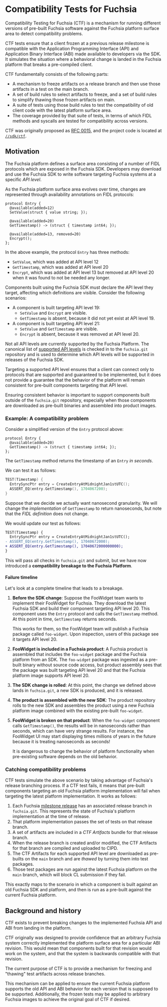 # Compatibility Tests for Fuchsia

Compatibility Testing for Fuchsia (CTF) is a mechanism for running
different versions of pre-built Fuchsia software against the Fuchsia
platform surface area to detect compatibility problems.

CTF tests ensure that a client frozen at a previous release milestone
is compatible with the Application Programming Interface (API) and
Application Binary Interface (ABI) made available to developers via
the SDK. It simulates the situation where a behavioral change is
landed in the Fuchsia platform that breaks a pre-compiled client.

CTF fundamentally consists of the following parts:

- A mechanism to freeze artifacts on a release branch and then use
  those artifacts in a test on the main branch.
- A set of build rules to select artifacts to freeze, and a set
  of build rules to simplify thawing those frozen artifacts on
  main.
- A suite of tests using those build rules to test the compatibility of
  old client code with the latest platform surface area.
- The coverage provided by that suite of tests, in terms of which
  FIDL methods and syscalls are tested for compatibility across
  versions.

CTF was originally proposed as [RFC 0015][rfc-0015], and the project
code is located at [`//sdk/ctf`][sdk-ctf-directory].

## Motivation

The Fuchsia platform defines a surface area consisting of a number of
FIDL protocols which are exposed in the Fuchsia SDK. Developers may
download and use the Fuchsia SDK to write software targeting Fuchsia systems
at a specific *API level*.

As the Fuchsia platform surface area evolves over time, changes are
represented through availability annotations on FIDL protocols:

```fidl
protocol Entry {
  @available(added=12)
  SetValue(struct { value string; });

  @available(added=20)
  GetTimestamp() -> (struct { timestamp int64; });

  @available(added=13, removed=20)
  Encrypt();
};
```

In the above example, the protocol `Entry` has three methods:

- `SetValue`, which was added at API level 12
- `GetTimestamp`, which was added at API level 20
- `Encrypt`, which was added at API level 13 but removed at API level
20 when it was found to not be needed any longer.

Components built using the Fuchsia SDK must declare the API level
they target, affecting which definitions are visible. Consider the following
scenarios:

- A component is built targeting API level 19:
  - `SetValue` and `Encrypt` are visible.
  - `GetTimestamp` is absent, because it did not yet exist at API level 19.
- A component is built targeting API level 21:
  - `SetValue` and `GetTimestamp` are visible.
  - `Encrypt` is absent, because it was removed at API level 20.

Not all API levels are currently supported by the Fuchsia Platform.
The canonical list of [supported API levels][version-history] is checked
in to the `fuchsia.git` repository and is used to determine which API
levels will be supported in releases of the Fuchsia SDK.

Targeting a supported API level ensures that a client can connect
only to protocols that are supported and guaranteed to be implemented,
but it does not provide a guarantee that the behavior of the platform
will remain consistent for pre-built components targeting that API
level.

Ensuring consistent behavior is important to support components
built outside of the `fuchsia.git` repository, especially when those
components are downloaded as pre-built binaries and assembled into
product images.

### Example: A compatibility problem

Consider a simplified version of the `Entry` protocol above:

```fidl
protocol Entry {
  @available(added=20)
  GetTimestamp() -> (struct { timestamp int64; });
};
```

The `GetTimestamp` method returns the timestamp of an `Entry` *in seconds*.

We can test it as follows:

```c++
TEST(Timestamp) {
  EntrySyncPtr entry = CreateEntryAtMidnightJan1stUTC();
  ASSERT_EQ(entry.GetTimestamp(), 1704067200);
}
```

Suppose that we decide we actually want nanosecond granularity. We
will change the *implementation* of `GetTimestamp` to return
nanoseconds, but note that the *FIDL definition* does not change.

We would update our test as follows:

```diff
TEST(Timestamp) {
  EntrySyncPtr entry = CreateEntryAtMidnightJan1stUTC();
- ASSERT_EQ(entry.GetTimestamp(), 17040672000);
+ ASSERT_EQ(entry.GetTimestamp(), 17040672000000000);
}
```

This will pass all checks in `fuchsia.git` and submit, but we have now
introduced a **compatibility breakage to the Fuchsia Platform**.

#### Failure timeline

Let's look at a complete timeline that leads to a breakage.

1. **Before the SDK change**: Suppose the FooWidget team wants to
   implement their FooWidget for Fuchsia. They download the latest
   Fuchsia SDK and build their component targeting API level 20. This
   component uses the `Entry` protocol and calls the `GetTimestamp`
   method. At this point in time, `GetTimestamp` returns seconds.

   This works for them, so the FooWidget team will publish a Fuchsia
   package called `foo-widget`. Upon inspection, users of this package
   see it targets API level 20.

1. **FooWidget is included in a Fuchsia product**: A Fuchsia product
   is assembled that includes the `foo-widget` package and the Fuchsia
   platform from an SDK. The `foo-widget` package was ingested as
   a pre-built binary without source code access, but product assembly
   sees that the package was built targeting API level 20 and that the
   Fuchsia platform image supports API level 20.

1. **The SDK change is rolled**: At this point, the change we defined
   above lands in `fuchsia.git`, a new SDK is produced, and it is
   released.

1. **The product is assembled with the new SDK**: The product
   repository rolls to the new SDK and assembles the product using
   a new Fuchsia platform image combined with the existing pre-built
   `foo-widget`.

1. **FooWidget is broken on that product**: When the `foo-widget`
   component calls `GetTimestamp()`, the results will be in nanoseconds
   rather than seconds, which can have very strange results.
   For instance, the FooWidget UI may start displaying times millions
   of years in the future because it is treating nanoseconds as
   seconds!

   It is dangerous to change the behavior of platform functionality
   when pre-existing software depends on the old behavior.

### Catching compatibility problems

CTF tests simulate the above scenario by taking advantage of Fuchsia's
release branching process. If a CTF test fails, it means that
pre-built components targeting an old Fuchsia platform implementation
will fail when targeting the latest platform implementation. It works
as follows:

1. Each Fuchsia [milestone release][milestone-release] has an
   associated release branch in `fuchsia.git`. This represents the
   state of Fuchsia's platform implementation at the time of release.
1. That platform implementation passes the set of tests on that
   release branch.
1. A set of artifacts are included in a *CTF Artifacts* bundle for
   that release branch.
1. When the release branch is created and/or modified, the CTF
   Artifacts for that branch are compiled and uploaded to CIPD.
1. The CTF Artifacts for each supported API level are downloaded as
   pre-builts on the `main` branch and are *thawed* by turning them
   into test packages.
1. Those test packages are run against the latest Fuchsia platform
   on the `main` branch, which will block CL submission if they fail.

This exactly maps to the scenario in which a component is built
against an old Fuchsia SDK and platform, and then is run as a
pre-built against the current Fuchsia platform.

## Background and history

CTF exists to prevent breaking changes to the implemented Fuchsia
API and ABI from landing in the platform.

CTF originally was designed to provide confidence that an arbitrary
Fuchsia system correctly implemented the platform surface area for
a particular ABI revision. This would mean that components built
for that revision would work on the system, and that the system is
backwards compatible with that revision.

The current purpose of CTF is to provide a mechanism for freezing
and "thawing" test artifacts across release branches.

This mechanism can be applied to ensure the current Fuchsia platform
supports the old API and ABI behavior for each version that is
supposed to be supported. Additionally, the frozen tests may be
applied to arbitrary Fuchsia images to achieve the original goal
of CTF if desired.

<!-- Reference links -->

[rfc-0015]: /docs/contribute/governance/rfcs/0015_cts.md
[sdk-ctf-directory]: https://fuchsia.googlesource.com/fuchsia/+/refs/heads/main/sdk/ctf/
[version-history]: https://fuchsia.googlesource.com/fuchsia/+/HEAD/sdk/version_history.json
[milestone-release]: /docs/concepts/versioning/release.md#milestone
